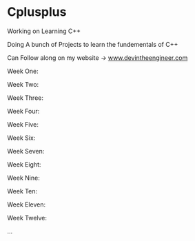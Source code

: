 # Cplusplus


Working  on Learning C++ 

Doing A bunch of Projects to learn the fundementals of C++

Can Follow along on my website -> www.devintheengineer.com


Week One:

Week Two:

Week Three:

Week Four:

Week Five:

Week Six:

Week Seven:

Week Eight:

Week Nine:

Week Ten:

Week Eleven:

Week Twelve:

...
